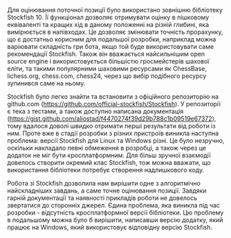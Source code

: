  Для оцінювання поточної позиції було використано зовнішню бібліотеку Stockfish 10. Її функціонал дозволяє отримувати оцінку в пішковому еквіваленті та кращих хід в даному положенні на різній глибині, яка вимірюється в напівходах. 
Це дозволяє змінювати точність прорахунку, що є достатньо корисним для подальшої розробки, наприклад можна варіювати складність гри бота, якщо той буде використовувати саме рекомендації Stockfish. Також він вважається найсильнішим open source engine і використовується більшістю гросмейстерів шахової еліти, та такими популярними шаховими ресурсами як ChessBase, lichess.org, chess.com, chess24, через що вибір подібного ресурсу зупинився саме на ньому. 

 Stockfish було легко знайти та встановити з офіційного репозиторію на github.com (https://github.com/official-stockfish/Stockfish). У репозиторії є тека з тестами, а також доступно написана документація (https://gist.github.com/aliostad/f4470274f39d29b788c1b09519e67372), тому вдалося доволі швидко отримати перші результати від роботи із ним. Проте вже в стадії розробки з різних пристроїв виникла наступна проблема: версії Stockfish для Linux та Windows різні. Це було незручно, оскільки накладало певні обмеження в розробці, а також через це додаток не міг бути кросплатформним. Для більш зручної взаємодії довелось створити окремий клас Stockfish, тож можна вважати, що використання бібліотеки потребує створення надлишкового коду. 


Робота зі Stockfish дозволила нам вирішити одне з алгоритмічно найскладніших завдань, а саме точне оцінювання позиції. Завдяки гарній документації та наявності прикладів роботи не довелось звертатися до сторонніх джерел. 
Єдина проблема, яка виникла під час розробки - відсутність кросплатформної версії бібліотеки. Цю проблему в подальшому можна було б вирішити, написавши версію додатку, який працює на Windows, який використовує відповідну версію Stockfish. 
